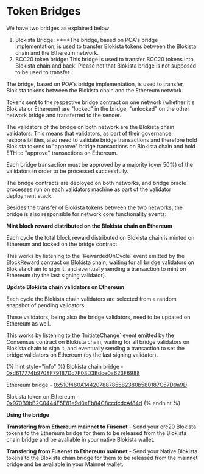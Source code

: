 # Token Bridges

We have two bridges as explained below

1. Blokista Bridge:  ****The bridge, based on POA's bridge implementation, is used to transfer Blokista tokens between the Blokista chain and the Ethereum network.
2. BCC20 token bridge: This bridge is used to transfer BCC20 tokens into Blokista chain and back. Please not that Blokista bridge is not supposed to be used to transfer  . 

The bridge, based on POA's bridge implementation, is used to transfer Blokista tokens between the Blokista chain and the Ethereum network.

Tokens sent to the respective bridge contract on one network \(whether it's Blokista or Ethereum\) are "locked" in the bridge, "unlocked" on the other network bridge and transferred to the sender.

The validators of the bridge on both network are the Blokista chain validators. This means that validators, as part of their governance responsibilities, also need to validate bridge transactions and therefore hold Blokista tokens to "approve" bridge transactions on Blokista chain and hold ETH to "approve" transactions on Ethereum.

Each bridge transaction must be approved by a majority \(over 50%\) of the validators in order to be processed successfully.

The bridge contracts are deployed on both networks, and bridge oracle processes run on each validators machine as part of the validator deployment stack.

Besides the transfer of Blokista tokens between the two networks, the bridge is also responsible for network core functionality events:

**Mint block reward distributed on the Blokista chain on Ethereum**

Each cycle the total block reward distributed on Blokista chain is minted on Ethereum and locked on the bridge contract.

This works by listening to the \`RewardedOnCycle\` event emitted by the BlockReward contract on Blokista chain, waiting for all bridge validators on Blokista chain to sign it, and eventually sending a transaction to mint on Ethereum \(by the last signing validator\).

**Update Blokista chain validators on Ethereum**

Each cycle the Blokista chain validators are selected from a random snapshot of pending validators.

Those validators, being also the bridge validators, need to be updated on Ethereum as well.

This works by listening to the \`InitiateChange\` event emitted by the Consensus contract on Blokista chain, waiting for all bridge validators on Blokista chain to sign it, and eventually sending a transaction to set the bridge validators on Ethereum \(by the last signing validator\).

{% hint style="info" %}
Blokista chain bridge - [0xd617774b9708F79187Dc7F03D3Bdce0a623F6988](https://bccscan.com/address/0xd617774b9708f79187dc7f03d3bdce0a623f6988)

Ethereum bridge - [0x510f460A14420788785582380b580187C57D9a9D](https://etherscan.io/address/0x510f460A14420788785582380b580187C57D9a9D)

Blokista token on Ethereum - [0x970B9bB2C0444F5E81e9d0eFb84C8ccdcdcAf84d](https://etherscan.io/token/0x970B9bB2C0444F5E81e9d0eFb84C8ccdcdcAf84d)
{% endhint %}

**Using the bridge**

**Transfering from Ethereum mainnet to Fusenet** - Send your erc20 Blokista tokens to the Ethereum bridge for them to be released from the Blokista chain bridge and be avaliable in your native Blokista wallet.

**Transfering from Fusenet to Ethereum mainnet** - Send your Native Blokista tokens to the Blokista chain bridge for them to be released from the mainnet bridge and be avaliable in your Mainnet wallet. 


